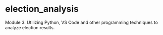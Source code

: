 # election_analysis
Module 3. Utilizing Python, VS Code and other programming techniques to analyze election results.
